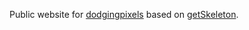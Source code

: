 Public website for [dodgingpixels](http://dodgingpixels.com) based on [getSkeleton](http://getskeleton.com/).